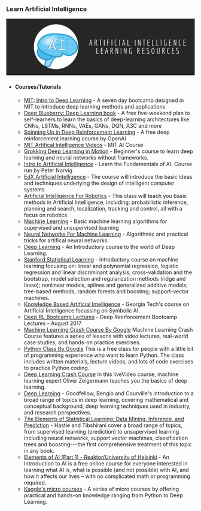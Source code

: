 ### Learn Artificial Intelligence

<div style="text-align:center">
    <img src="../assets/ai.png" />
</div>

- #### Courses/Tutorials
    - [MIT: Intro to Deep Learning](https://introtodeeplearning.com) - A seven day bootcamp designed in MIT to introduce deep learning methods and applications
    - [Deep Blueberry: Deep Learning book](https://mithi.github.io/deep-blueberry) - A free five-weekend plan to self-learners to learn the basics of deep-learning architectures like CNNs, LSTMs, RNNs, VAEs, GANs, DQN, A3C and more
    - [Spinning Up in Deep Reinforcement Learning](https://spinningup.openai.com/) - A free deep reinforcement learning course by OpenAI
    - [MIT Artifical Intelligence Videos](http://ocw.mit.edu/courses/electrical-engineering-and-computer-science/6-034-artificial-intelligence-fall-2010/lecture-videos) - MIT AI Course
    - [Grokking Deep Learning in Motion](https://www.manning.com/livevideo/grokking-deep-learning-in-motion?a_aid=algmotion&a_bid=5d7bc0ba) - Beginner's course to learn deep learning and neural networks without frameworks.
    - [Intro to Artificial Intelligence](https://www.udacity.com/course/cs271) - Learn the Fundamentals of AI. Course run by Peter Norvig
    - [EdX Artificial Intelligence](https://www.edx.org/course/artificial-intelligence-uc-berkeleyx-cs188-1x-0#.VMeIsmSsVkg) - The course will introduce the basic ideas and techniques underlying the design of intelligent computer systems
    - [Artificial Intelligence For Robotics](https://www.class-central.com/mooc/319/udacity-artificial-intelligence-for-robotics) - This class will teach you basic methods in Artificial Intelligence, including: probabilistic inference, planning and search, localization, tracking and control, all with a focus on robotics
    - [Machine Learning](https://class.coursera.org/ml-008) - Basic machine learning algorithms for supervised and unsupervised learning
    - [Neural Networks For Machine Learning](https://www.coursera.org/course/neuralnets) - Algorithmic and practical tricks for artifical neural networks.
    - [Deep Learning](https://in.udacity.com/course/deep-learning--ud730/) - An Introductory course to the world of Deep Learning. 
    - [Stanford Statistical Learning](http://online.stanford.edu/course/statistical-learning-winter-2014) - Introductory course on machine learning focusing on: linear and polynomial regression, logistic regression and linear discriminant analysis; cross-validation and the bootstrap, model selection and regularization methods (ridge and lasso); nonlinear models, splines and generalized additive models; tree-based methods, random forests and boosting; support-vector machines.
    - [Knowledge Based Artificial Intelligence](https://www.udacity.com/course/knowledge-based-ai-cognitive-systems--ud409) - Georgia Tech's course on Artificial Intelligence focussing on Symbolic AI.
    - [Deep RL Bootcamp Lectures](https://sites.google.com/view/deep-rl-bootcamp/lectures) - Deep Reinforcement Bootcamp Lectures - August 2017
    - [Machine Learning Crash Course By Google](https://developers.google.com/machine-learning/crash-course/ml-intro) Machine Learning Crash Course features a series of lessons with video lectures, real-world case studies, and hands-on practice exercises.
    - [Python Class By Google](https://developers.google.com/edu/python/) This is a free class for people with a little bit of programming experience who want to learn Python. The class includes written materials, lecture videos, and lots of code exercises to practice Python coding.
    - [Deep Learning Crash Course](https://www.manning.com/livevideo/deep-learning-crash-course) In this liveVideo course, machine learning expert Oliver Zeigermann teaches you the basics of deep learning.
    - [Deep Learning](http://www.deeplearningbook.org/) - Goodfellow, Bengio and Courville's introduction to a broad range of topics in deep learning, covering mathematical and conceptual background, deep learning techniques used in industry, and research perspectives. 
    - [The Elements of Statistical Learning: Data Mining, Inference, and Prediction](https://web.stanford.edu/~hastie/ElemStatLearn/) - Hastie and Tibshirani cover a broad range of topics, from supervised learning (prediction) to unsupervised learning including neural networks, support vector machines, classification trees and boosting---the first comprehensive treatment of this topic in any book.
    - [Elements of AI (Part 1) - Reaktor/University of Helsinki](https://www.elementsofai.com/) - An Introduction to AI is a free online course for everyone interested in learning what AI is, what is possible (and not possible) with AI, and how it affects our lives – with no complicated math or programming required.
    - [Kaggle's micro courses](https://www.kaggle.com/learn/overview) - A series of micro courses by offering practical and hands-on knowledge ranging from Python to Deep Learning.
